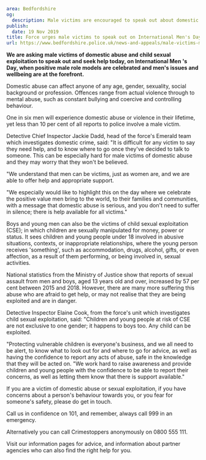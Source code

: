 ```yaml
area: Bedfordshire
og:
  description: Male victims are encouraged to speak out about domestic abuse or child sexual exploitation.
publish:
  date: 19 Nov 2019
title: Force urges male victims to speak out on International Men's Day
url: https://www.bedfordshire.police.uk/news-and-appeals/male-victims-mensday-nov2019
```

**We are asking male victims of domestic abuse and child sexual exploitation to speak out and seek help today, on International Men 's Day, when positive male role models are celebrated and men's issues and wellbeing are at the forefront.**

Domestic abuse can affect anyone of any age, gender, sexuality, social background or profession. Offences range from actual violence through to mental abuse, such as constant bullying and coercive and controlling behaviour.

One in six men will experience domestic abuse or violence in their lifetime, yet less than 10 per cent of all reports to police involve a male victim.

Detective Chief Inspector Jackie Dadd, head of the force's Emerald team which investigates domestic crime, said: "It is difficult for any victim to say they need help, and to know where to go once they've decided to talk to someone. This can be especially hard for male victims of domestic abuse and they may worry that they won't be believed.

"We understand that men can be victims, just as women are, and we are able to offer help and appropriate support.

"We especially would like to highlight this on the day where we celebrate the positive value men bring to the world, to their families and communities, with a message that domestic abuse is serious, and you don't need to suffer in silence; there is help available for all victims."

Boys and young men can also be the victims of child sexual exploitation (CSE); in which children are sexually manipulated for money, power or status. It sees children and young people under 18 involved in abusive situations, contexts, or inappropriate relationships, where the young person receives 'something', such as accommodation, drugs, alcohol, gifts, or even affection, as a result of them performing, or being involved in, sexual activities.

National statistics from the Ministry of Justice show that reports of sexual assault from men and boys, aged 13 years old and over, increased by 57 per cent between 2015 and 2018. However, there are many more suffering this abuse who are afraid to get help, or may not realise that they are being exploited and are in danger.

Detective Inspector Elaine Cook, from the force's unit which investigates child sexual exploitation, said: "Children and young people at risk of CSE are not exclusive to one gender; it happens to boys too. Any child can be exploited.

"Protecting vulnerable children is everyone's business, and we all need to be alert, to know what to look out for and where to go for advice, as well as having the confidence to report any acts of abuse, safe in the knowledge that they will be acted on. "We work hard to raise awareness and provide children and young people with the confidence to be able to report their concerns, as well as letting them know that there is support available."

If you are a victim of domestic abuse or sexual exploitation, if you have concerns about a person's behaviour towards you, or you fear for someone's safety, please do get in touch.

Call us in confidence on 101, and remember, always call 999 in an emergency.

Alternatively you can call Crimestoppers anonymously on 0800 555 111.

Visit our information pages for advice, and information about partner agencies who can also find the right help for you.
